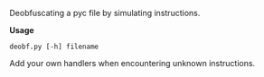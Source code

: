 Deobfuscating a pyc file by simulating instructions.

**Usage**

```
deobf.py [-h] filename
```

Add your own handlers when encountering unknown instructions.